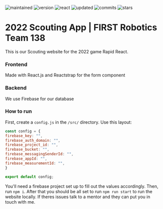 ![maintained](https://img.shields.io/maintenance/yes/2022?style=flat-square)
![version](https://img.shields.io/github/package-json/v/averwhy/Scouting2022?style=flat-square)
![react](https://img.shields.io/npm/v/react?color=61dbfb&label=react&style=flat-square)
![updated](https://img.shields.io/github/last-commit/averwhy/scouting2022?style=flat-square)
![commits](https://img.shields.io/github/commit-activity/w/averwhy/Scouting2022?color=gree&style=flat-square)
![stars](https://img.shields.io/github/stars/averwhy/Scouting2022?color=gold&style=flat-square)
# 2022 Scouting App | FIRST Robotics Team 138

This is our Scouting website for the 2022 game Rapid React.

### Frontend
Made with React.js and Reactstrap for the form component

### Backend
We use Firebase for our database


### How to run
First, create a `config.js` in the `/src/` directory. Use this layout:
```js
const config = {
firebase_key: "",
firebase_auth_domain: "",
firebase_project_id: "",
firebase_bucket: "",
firebase_messagingSenderId: "",
firebase_appId: "",
firebase_measurementId: "",
}

export default config;
```
You'll need a firebase project set up to fill out the values accordingly.
Then, run `npm i`. After that you should be all set to run `npm run start` to run the website locally.
If theres issues talk to a mentor and they can put you in touch with me.